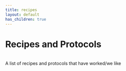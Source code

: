 ```yaml
--- 
title: recipes
layout: default
has_children: true
---
```

# Recipes and Protocols
<br>
A list of recipes and protocols that have worked/we like
<br>

